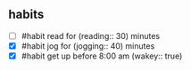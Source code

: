 
## habits

- [ ] #habit read for (reading:: 30) minutes
- [x] #habit jog for (jogging:: 40) minutes
- [x] #habit get up before 8:00 am (wakey:: true)